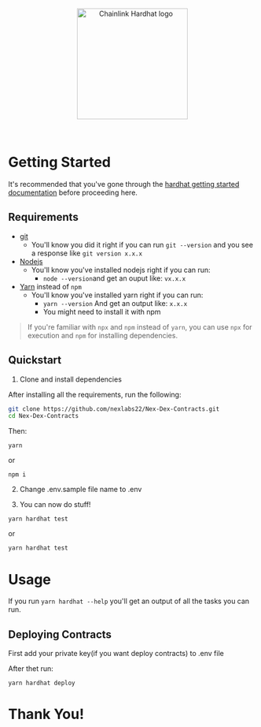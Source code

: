 <br/>
<p align="center">
<a href="https://chain.link" target="_blank">
<img src="https://avatars.githubusercontent.com/u/110898646?s=200&v=4" width="225" alt="Chainlink Hardhat logo">
</a>
</p>
<br/>



# Getting Started 

It's recommended that you've gone through the [hardhat getting started documentation](https://hardhat.org/getting-started/) before proceeding here. 

## Requirements

- [git](https://git-scm.com/book/en/v2/Getting-Started-Installing-Git)
  - You'll know you did it right if you can run `git --version` and you see a response like `git version x.x.x`
- [Nodejs](https://nodejs.org/en/)
  - You'll know you've installed nodejs right if you can run:
    - `node --version`and get an ouput like: `vx.x.x`
- [Yarn](https://classic.yarnpkg.com/lang/en/docs/install/) instead of `npm`
  - You'll know you've installed yarn right if you can run:
    - `yarn --version` And get an output like: `x.x.x`
    - You might need to install it with npm

> If you're familiar with `npx` and `npm` instead of `yarn`, you can use `npx` for execution and `npm` for installing dependencies. 

## Quickstart

1. Clone and install dependencies

After installing all the requirements, run the following:

```bash
git clone https://github.com/nexlabs22/Nex-Dex-Contracts.git
cd Nex-Dex-Contracts
```
Then:
```
yarn
```

or
```
npm i
```

2. Change .env.sample file name to .env

3. You can now do stuff!


```
yarn hardhat test
```

or

```
yarn hardhat test
```

# Usage

If you run `yarn hardhat --help` you'll get an output of all the tasks you can run. 

## Deploying Contracts

First add your private key(if you want deploy contracts) to .env file

After thet run:
```
yarn hardhat deploy
```

# Thank You!

